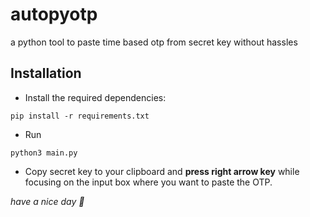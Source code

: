# autopyotp
a python tool to paste time based otp from secret key without hassles

## Installation
* Install the required dependencies:

`pip install -r requirements.txt`

* Run 

`python3 main.py`

* Copy secret key to your clipboard and **press right arrow key** while focusing on the input box where you want to paste the OTP.

*have a nice day 🖤*
